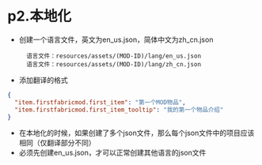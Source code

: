 # p2.本地化
- 创建一个语言文件，英文为en_us.json，简体中文为zh_cn.json


        语言文件：resources/assets/(MOD-ID)/lang/en_us.json
        语言文件：resources/assets/(MOD-ID)/lang/zh_cn.json


- 添加翻译的格式
```json
{
  "item.firstfabricmod.first_item": "第一个MOD物品",
  "item.firstfabricmod.first_item_tooltip": "我的第一个物品介绍"
}
```

- 在本地化的时候，如果创建了多个json文件，那么每个json文件中的项目应该相同（仅翻译部分不同）
- 必须先创建en_us.json，才可以正常创建其他语言的json文件
